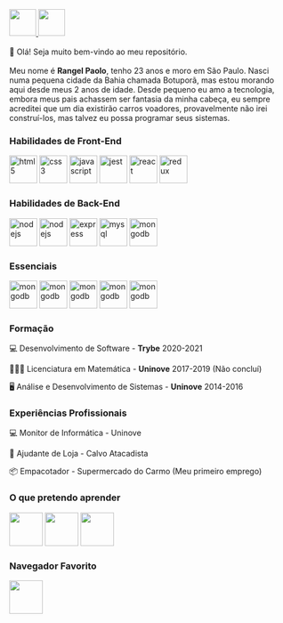 <a href="https://github.com/rangel20" target="_blank">
  <img src="https://cdn.iconscout.com/icon/free/png-256/github-108-438008.png" width="48px" height="48px">
</a>
<a href="https://www.linkedin.com/in/rangelpcbomfim/" target="_blank">
  <img src="https://i.ibb.co/Kx2GSrT/linkedin.png" width="48px" height="48px">
</a>

<br />
<br />
👋 Olá! Seja muito bem-vindo ao meu repositório.
<br /><br />
Meu nome é <strong>Rangel Paolo</strong>, tenho 23 anos e moro em São Paulo. Nasci numa pequena cidade da Bahia chamada Botuporã, mas estou morando aqui desde meus 2 anos de idade. Desde pequeno eu amo a tecnologia, embora meus pais achassem ser fantasia da minha cabeça, eu sempre acreditei que um dia existirão carros voadores, provavelmente não irei construí-los, mas talvez eu possa programar seus sistemas.

### Habilidades de Front-End
<p align="left">
  <img src="https://devicons.github.io/devicon/devicon.git/icons/html5/html5-original-wordmark.svg" alt="html5" width="50" height="50"/>
  <img src="https://devicons.github.io/devicon/devicon.git/icons/css3/css3-original-wordmark.svg" alt="css3" width="50" height="50"/> 
  <img src="https://devicons.github.io/devicon/devicon.git/icons/javascript/javascript-original.svg" alt="javascript" width="50" height="50"/> 
  <img src="https://www.learnstorybook.com/intro-to-storybook/logo-jest.png" alt="jest" width="50" height="50" />
  <img src="https://devicons.github.io/devicon/devicon.git/icons/react/react-original-wordmark.svg" alt="react" width="50" height="50"/> 
  <img src="https://devicons.github.io/devicon/devicon.git/icons/redux/redux-original.svg" alt="redux" width="50" height="50"/> 
  
</p>

### Habilidades de Back-End
<p align="left">
  <img src="https://devicons.github.io/devicon/devicon.git/icons/java/java-original.svg" alt="nodejs" width="50" height="50"/>
  <img src="https://devicon.dev/devicon.git/icons/nodejs/nodejs-original.svg" alt="nodejs" width="50" height="50"/>
<img src="https://devicons.github.io/devicon/devicon.git/icons/oracle/oracle-original.svg" alt="express" width="50" height="50"/>
  <img src="https://devicons.github.io/devicon/devicon.git/icons/mysql/mysql-original-wordmark.svg" alt="mysql" width="50" height="50"/> 
  <img src="https://devicons.github.io/devicon/devicon.git/icons/mongodb/mongodb-original-wordmark.svg" alt="mongodb" width="50" height="50"/> 
</p>

### Essenciais
<p align="left">
  <img src="https://devicons.github.io/devicon/devicon.git/icons/visualstudio/visualstudio-plain.svg" alt="mongodb" width="50" height="50"/> 
  <img src="https://devicons.github.io/devicon/devicon.git/icons/ubuntu/ubuntu-plain.svg" alt="mongodb" width="50" height="50"/> 
  <img src="https://devicons.github.io/devicon/devicon.git/icons/slack/slack-original.svg" alt="mongodb" width="50" height="50"/> 
  <img src="https://devicons.github.io/devicon/devicon.git/icons/npm/npm-original-wordmark.svg" alt="mongodb" width="50" height="50"/> 
  <img src="https://devicons.github.io/devicon/devicon.git/icons/git/git-original.svg" alt="mongodb" width="50" height="50"/>
</p>

### Formação
:computer: Desenvolvimento de Software - <strong>Trybe</strong> 2020-2021

:1234:🧑‍🏫 Licenciatura em Matemática - <strong>Uninove</strong> 2017-2019 (Não concluí)

:desktop_computer: Análise e Desenvolvimento de Sistemas - <strong>Uninove</strong> 2014-2016

### Experiências Profissionais
:computer: Monitor de Informática - Uninove

🛒 Ajudante de Loja - Calvo Atacadista

📦 Empacotador - Supermercado do Carmo (Meu primeiro emprego)

### O que pretendo aprender
<p align="left">
  <img src="https://devicons.github.io/devicon/devicon.git/icons/bootstrap/bootstrap-plain-wordmark.svg" width="60" height="60"/>
  <img src="https://devicons.github.io/devicon/devicon.git/icons/angularjs/angularjs-original.svg" width="60" height="60"/>
  <img src="https://devicons.github.io/devicon/devicon.git/icons/python/python-original.svg" width="60" height="60"/>
</p>

### Navegador Favorito
<img src="https://devicons.github.io/devicon/devicon.git/icons/firefox/firefox-original-wordmark.svg" width="60" height="60"/>
